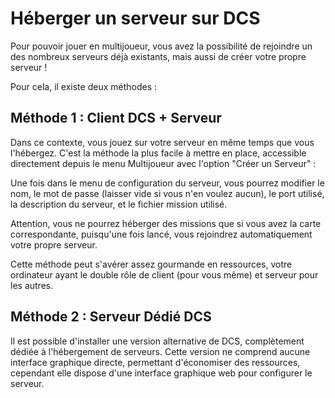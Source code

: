 # Héberger un serveur sur DCS

Pour pouvoir jouer en multijoueur, vous avez la possibilité de rejoindre un des nombreux serveurs déjà existants, mais aussi de créer votre propre serveur !

Pour cela, il existe deux méthodes :

## Méthode 1 : Client DCS + Serveur

Dans ce contexte, vous jouez sur votre serveur en même temps que vous l'hébergez. C'est la méthode la plus facile à mettre en place, accessible directement depuis le menu Multijoueur avec l'option "Créer un Serveur" :


Une fois dans le menu de configuration du serveur, vous pourrez modifier le nom, le mot de passe (laisser vide si vous n'en voulez aucun), le port utilisé, la description du serveur, et le fichier mission utilisé.

Attention, vous ne pourrez héberger des missions que si vous avez la carte correspondante, puisqu'une fois lancé, vous rejoindrez automatiquement votre propre serveur.

Cette méthode peut s'avérer assez gourmande en ressources, votre ordinateur ayant le double rôle de client (pour vous même) et serveur pour les autres.

## Méthode 2 : Serveur Dédié DCS

Il est possible d'installer une version alternative de DCS, complètement dédiée à l'hébergement de serveurs. Cette version ne comprend aucune interface graphique directe, permettant d'économiser des ressources, cependant elle dispose d'une interface graphique web pour configurer le serveur.